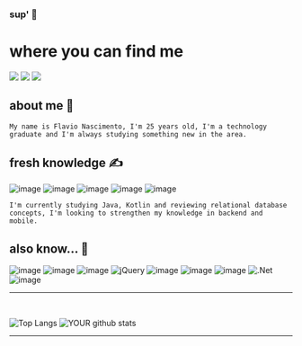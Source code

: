 ### sup' 👋

# **where you can find me**
[<img src = "https://img.shields.io/badge/Steam-000000?style=for-the-badge&logo=steam&logoColor=white"/>](https://steamcommunity.com/id/that_damn_flavio)
[<img src = "https://img.shields.io/badge/linkedin-%230077B5.svg?&style=for-the-badge&logo=linkedin&logoColor=white" />](https://www.linkedin.com/in/flavio-nascimento-5836661a1/)
[<img src = "https://img.shields.io/badge/instagram-%23E4405F.svg?&style=for-the-badge&logo=instagram&logoColor=white">](https://www.instagram.com/that_damn_flavio/)



## **about me** 👀
```My name is Flavio Nascimento, I'm 25 years old, I'm a technology graduate and I'm always studying something new in the area.```
<br>

## **fresh knowledge** ✍️

![image](https://img.shields.io/badge/java-%23ED8B00.svg?style=for-the-badge&logo=openjdk&logoColor=white)
![image](https://img.shields.io/badge/Spring_Boot-F2F4F9?style=for-the-badge&logo=spring-boot)
![image](https://img.shields.io/badge/Kotlin-0095D5?&style=for-the-badge&logo=kotlin&logoColor=white)
![image](https://img.shields.io/badge/MySQL-005C84?style=for-the-badge&logo=mysql&logoColor=white)
![image](https://img.shields.io/badge/firebase-ffca28?style=for-the-badge&logo=firebase&logoColor=black)

```I'm currently studying Java, Kotlin and reviewing relational database concepts, I'm looking to strengthen my knowledge in backend and mobile.```
<br>

## **also know...** 🧠
![image](https://img.shields.io/badge/PostgreSQL-316192?style=for-the-badge&logo=postgresql&logoColor=white)
![image](https://img.shields.io/badge/Node.js-43853D?style=for-the-badge&logo=node.js&logoColor=white)
![image](https://img.shields.io/badge/C%23-239120?style=for-the-badge&logo=c-sharp&logoColor=white) 
![jQuery](https://img.shields.io/badge/jquery-%230769AD.svg?style=for-the-badge&logo=jquery&logoColor=white)
![image](https://img.shields.io/badge/TypeScript-007ACC?style=for-the-badge&logo=typescript&logoColor=white)
![image](https://img.shields.io/badge/Python-FFD43B?style=for-the-badge&logo=python&logoColor=blue)
![image](https://img.shields.io/badge/JavaScript-F7DF1E?style=for-the-badge&logo=javascript&logoColor=black) 
![.Net](https://img.shields.io/badge/.NET-5C2D91?style=for-the-badge&logo=.net&logoColor=white)
![image](https://img.shields.io/badge/Angular-DD0031?style=for-the-badge&logo=angular&logoColor=white)
<hr>
<br>

![Top Langs](https://github-readme-stats.vercel.app/api/top-langs/?username=flavionascimento99&layout=compact)
![YOUR github stats](https://github-readme-stats.vercel.app/api?username=flavionascimento99&theme=default&show_icons=true) 

<hr>
<br>
